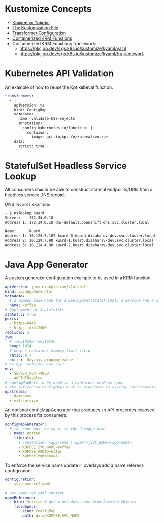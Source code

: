 # Kustomize Concepts
- [Kustomize Tutorial](https://kubernetes.io/docs/tasks/manage-kubernetes-objects/kustomization/)
- [The Kustomization File](https://kubectl.docs.kubernetes.io/references/kustomize/kustomization/)
- [Transformer Configuration](https://github.com/kubernetes-sigs/kustomize/blob/master/examples/transformerconfigs/README.md)
- [Containerized KRM Functions](https://kubectl.docs.kubernetes.io/guides/extending_kustomize/containerized_krm_functions/)
- Containerized KRM Functions framework:
  * https://pkg.go.dev/sigs.k8s.io/kustomize/kyaml/yaml
  * https://pkg.go.dev/sigs.k8s.io/kustomize/kyaml/fn/framework


# Kubernetes API Validation

An example of how to reuse the Kpt kubeval function.

```yaml
transformers:
  - |
    apiVersion: v1
    kind: ConfigMap
    metadata:
      name: validate-k8s-objects
      annotations:
        config.kubernetes.io/function: |
          container:
            image: gcr.io/kpt-fn/kubeval:v0.2.0
    data:
      strict: true
```


# StatefulSet Headless Service Lookup

All consumers should be able to construct stateful endpoints/URIs from a headless service DNS record.

DNS records example:
```bash
~ $ nslookup kuard
Server:    172.30.0.10
Address 1: 172.30.0.10 dns-default.openshift-dns.svc.cluster.local

Name:      kuard
Address 1: 10.129.7.107 kuard-0.kuard.dizaharov-dev.svc.cluster.local
Address 2: 10.128.7.90 kuard-1.kuard.dizaharov-dev.svc.cluster.local
Address 3: 10.128.4.90 kuard-2.kuard.dizaharov-dev.svc.cluster.local
```


# Java App Generator

A custom generator configuration example to be used in a KRM function.

```yaml
apiVersion: java.example.com/v1alpha1
kind: JavaAppGenerator
metadata:
  # a common base name for a Deployment/StatefulSet, a Service and a client ConfigMap
  name: koffee
# Deployment or StatefulSet
stateful: true
ports:
  - https=8443
  - https-jmx=12000
replicas: 1
jvm:
  # -Xms1024m -Xmx1024m
  heap: 1024
  # heap / container memory limit ratio
  ratio: 0.7
  extra: -Dmy.sys.prop=my-value
# an app container env spec
env:
  - SERVER_PORT=8080
  - ANOTHER=value
# configMapRefs to be used in a container envFrom spec
# the referenced ConfigMaps must be generated in overlay environments
upstreams:
  - database
  - ext-service
```

An optional configMapGenerator that produces an API properties exposed
by this process for consumers.

```yaml
configMapGenerator:
  # the name must be equal to the JavaApp name
  - name: koffee
    literals:
      # convention: <app-name | upper>_SVC_NAME=<app-name>
      - KOFFEE_SVC_NAME=koffee
      - KOFFEE_PROTO=https
      - KOFFEE_PORT=8443
```

To enforce the service name update in overlays add a name referece configuraion:

```yaml
configuration:
  - svc-name-ref.yaml

# svc-name-ref.yaml content
nameReference:
  - kind: Service # get a metadata.name from Service objects
    fieldSpecs:
      - kind: ConfigMap
        path: data/KOFFEE_SVC_NAME
```
